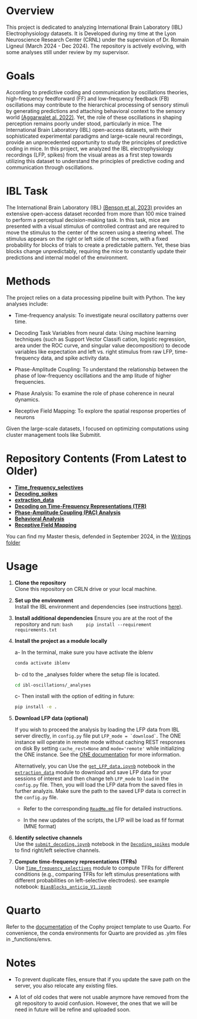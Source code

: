 
# Overview

This project is dedicated to analyzing International Brain Laboratory (IBL) Electrophysiology datasets. It is Developed during my time at the Lyon Neuroscience Research Center (CRNL) under the supervision of Dr. Romain Ligneul (March 2024 - Dec 2024). The repository is actively evolving, with some analyses still under review by my supervisor.

# Goals

According to predictive coding and communication by oscillations theories, high-frequency feedforward (FF) and low-frequency feedback (FB) oscillations may contribute to the hierarchical processing of sensory stimuli by generating predictions and attaching behavioral context to the sensory world [(Aggarwalet al. 2022)](https://www.nature.com/articles/s41467-022-32378-x). Yet, the role of these oscillations in shaping perception remains poorly under stood, particularly in mice. The International Brain Laboratory (IBL) open-access datasets, with their sophisticated experimental paradigms and large-scale neural recordings, provide an unprecedented opportunity to study the principles of predictive coding in mice. In this project, we analyzed the IBL electrophysiology recordings (LFP, spikes) from the visual areas as a first step towards utilizing this dataset to understand the principles of predictive coding and communication through oscillations.

# IBL Task

The International Brain Laboratory (IBL) [(Benson et al. 2023)](https://www.biorxiv.org/content/10.1101/2023.07.04.547681v2.abstract) provides an extensive open-access dataset recorded from more than 100 mice trained to perform a perceptual decision-making task. In this task, mice are presented with a visual stimulus of controlled contrast and are required to move the stimulus to the center of the screen using a steering wheel. The stimulus appears on the right or left side of the screen, with a fixed probability for blocks of trials to create a predictable pattern. Yet, these bias blocks change unpredictably, requiring the mice to constantly update their predictions and internal model of the environment.

# Methods

The project relies on a data processing pipeline built with Python. The key analyses include:

-   Time-frequency analysis: To investigate neural oscillatory patterns over time.

-   Decoding Task Variables from neural data: Using machine learning techniques (such as Support Vector Classifi cation, logistic regression, area under the ROC curve, and singular value decomposition) to decode variables like expectation and left vs. right stimulus from raw LFP, time-frequency data, and spike activity data.

-   Phase-Amplitude Coupling: To understand the relationship between the phase of low-frequency oscillations and the amp litude of higher frequencies.

-   Phase Analysis: To examine the role of phase coherence in neural dynamics.

-   Receptive Field Mapping: To explore the spatial response properties of neurons

Given the large-scale datasets, I focused on optimizing computations using cluster management tools like Submitit.

# Repository Contents (From Latest to Older)


-   [**Time_frequency_selectives**](./Time_frequency_selectives/)
-   [**Decoding_spikes**](./Decoding_spikes/)
-   [**extraction_data**](./extraction_data/)
-   [**Decoding on Time-Frequency Representations (TFR)**](./decoding_onTFR/)
-   [**Phase-Amplitude Coupling (PAC) Analysis**](./Phase_amplitude_coupling(PAC)/)
-   [**Behavioral Analysis**](./behavioral_analysis/)
-   [**Receptive Field Mapping**](./Receptive_field_mapping/)

You can find my Master thesis, defended in September 2024, in the [Writings folder](./Writings/)


# Usage

1.  **Clone the repository**\
    Clone this repository on CRLN drive or your local machine.

2.  **Set up the environment**\
    Install the IBL environment and dependencies (see instructions [here](https://github.com/int-brain-lab/iblenv)).

3.  **Install additional dependencies** Ensure you are at the root of the repository and run: `bash     pip install --requirement requirements.txt`

4.  **Install the project as a module locally**

    a- In the terminal, make sure you have activate the iblenv

    ``` bash
    conda activate iblenv
    ```

    b- cd to the \_analyses folder where the setup file is located.

    ``` bash
    cd ibl-oscillations/_analyses
    ```

    c- Then install with the option of editing in future:

    ``` bash
    pip install -e .
    ```

5.  **Download LFP data (optional)**

    If you wish to proceed the analysis by loading the LFP data from IBL server directly, in `config.py` file put `` LFP_mode = `download` ``.  The ONE instance will operate in remote mode without caching REST responses on disk By setting `cache_rest=None` and `mode='remote'` while initializing the ONE instance. See the [ONE documentation](https://int-brain-lab.github.io/ONE/notebooks/one_modes.html) for more information.

    Alternatively, you can Use the [`get_LFP_data.ipynb`](_analyses/extraction_data/get_LFP_data.ipynb) notebook in the [`extraction_data`](_analyses/extraction_data) module to download and save LFP data for your sessions of interest and then change teh `LFP_mode` to `load` in the `config.py` file. Then, you will load the LFP data from the saved files in further analyzis. Make sure the path to the saved LFP data is correct in the `config.py` file.

    -   Refer to the corresponding [`ReadMe.md`](_analyses/extraction_data/ReadMe.md) file for detailed instructions.

    -   In the new updates of the scripts, the LFP will be load as fif format (MNE format)

6.  **Identify selective channels**\
    Use the [`submit_decoding.ipynb`](_analyses/Decoding_spikes/submit_decoding.ipynb) notebook in the [`Decoding_spikes`](_analyses/Decoding_spikes) module to find right/left selective channels.

7.  **Compute time-frequency representations (TFRs)**\
    Use [`Time_frequency_selectives`](_analyses/Time_frequency_selectives) module to compute TFRs for different conditions (e.g., comparing TFRs for left stimulus presentations with different probabilities on left-selective electrodes).
    see example notebook: [`BiasBlocks_anticip_V1.ipynb`](_analyses/Time_frequency_selectives/BiasBlocks_anticip_V1.ipynb) 

# Quarto

Refer to the [documentation](https://cophyteam.github.io/project-template/about.html) of the Cophy project template to use Quarto. For convenience, the conda environments for Quarto are provided as .ylm files in \_functions/envs.

# Notes

-   To prevent duplicate files, ensure that if you update the save path on the server, you also relocate any existing files.

-   A lot of old codes that were not usable anymore have removed from the git repository to avoid confusion. However, the ones that we will be need in future will be refine and uploaded soon.
